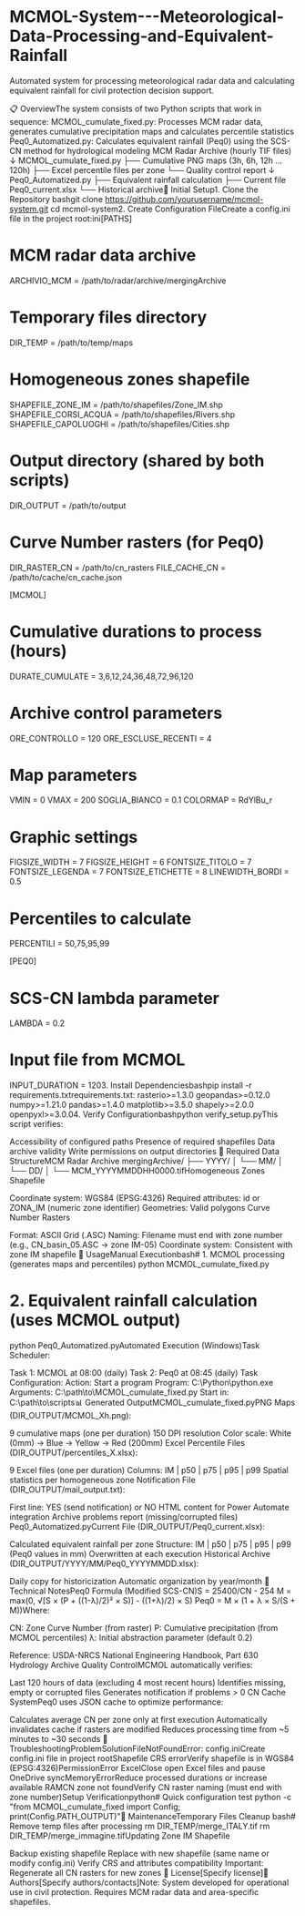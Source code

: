 # MCMOL-System---Meteorological-Data-Processing-and-Equivalent-Rainfall
Automated system for processing meteorological radar data and calculating equivalent rainfall for civil protection decision support.

📋 OverviewThe system consists of two Python scripts that work in sequence:
MCMOL_cumulate_fixed.py: Processes MCM radar data, generates cumulative precipitation maps and calculates percentile statistics
Peq0_Automatized.py: Calculates equivalent rainfall (Peq0) using the SCS-CN method for hydrological modeling
MCM Radar Archive (hourly TIF files)
         ↓
MCMOL_cumulate_fixed.py
├── Cumulative PNG maps (3h, 6h, 12h ... 120h)
├── Excel percentile files per zone
└── Quality control report
         ↓
Peq0_Automatized.py
├── Equivalent rainfall calculation
├── Current file Peq0_current.xlsx
└── Historical archive🔧 Initial Setup1. Clone the Repository
bashgit clone https://github.com/yourusername/mcmol-system.git
cd mcmol-system2. Create Configuration FileCreate a config.ini file in the project root:ini[PATHS]
# MCM radar data archive
ARCHIVIO_MCM = /path/to/radar/archive/mergingArchive

# Temporary files directory
DIR_TEMP = /path/to/temp/maps

# Homogeneous zones shapefile
SHAPEFILE_ZONE_IM = /path/to/shapefiles/Zone_IM.shp
SHAPEFILE_CORSI_ACQUA = /path/to/shapefiles/Rivers.shp
SHAPEFILE_CAPOLUOGHI = /path/to/shapefiles/Cities.shp

# Output directory (shared by both scripts)
DIR_OUTPUT = /path/to/output

# Curve Number rasters (for Peq0)
DIR_RASTER_CN = /path/to/cn_rasters
FILE_CACHE_CN = /path/to/cache/cn_cache.json

[MCMOL]
# Cumulative durations to process (hours)
DURATE_CUMULATE = 3,6,12,24,36,48,72,96,120

# Archive control parameters
ORE_CONTROLLO = 120
ORE_ESCLUSE_RECENTI = 4

# Map parameters
VMIN = 0
VMAX = 200
SOGLIA_BIANCO = 0.1
COLORMAP = RdYlBu_r

# Graphic settings
FIGSIZE_WIDTH = 7
FIGSIZE_HEIGHT = 6
FONTSIZE_TITOLO = 7
FONTSIZE_LEGENDA = 7
FONTSIZE_ETICHETTE = 8
LINEWIDTH_BORDI = 0.5

# Percentiles to calculate
PERCENTILI = 50,75,95,99

[PEQ0]
# SCS-CN lambda parameter
LAMBDA = 0.2

# Input file from MCMOL
INPUT_DURATION = 1203. Install Dependenciesbashpip install -r requirements.txtrequirements.txt:
rasterio>=1.3.0
geopandas>=0.12.0
numpy>=1.21.0
pandas>=1.4.0
matplotlib>=3.5.0
shapely>=2.0.0
openpyxl>=3.0.04. Verify Configurationbashpython verify_setup.pyThis script verifies:

Accessibility of configured paths
Presence of required shapefiles
Data archive validity
Write permissions on output directories
📁 Required Data StructureMCM Radar Archive
mergingArchive/
├── YYYY/
│   └── MM/
│       └── DD/
│           └── MCM_YYYYMMDDHH0000.tifHomogeneous Zones Shapefile

Coordinate system: WGS84 (EPSG:4326)
Required attributes: id or ZONA_IM (numeric zone identifier)
Geometries: Valid polygons
Curve Number Rasters

Format: ASCII Grid (.ASC)
Naming: Filename must end with zone number (e.g., CN_basin_05.ASC → zone IM-05)
Coordinate system: Consistent with zone IM shapefile
🚀 UsageManual Executionbash# 1. MCMOL processing (generates maps and percentiles)
python MCMOL_cumulate_fixed.py

# 2. Equivalent rainfall calculation (uses MCMOL output)
python Peq0_Automatized.pyAutomated Execution (Windows)Task Scheduler:

Task 1: MCMOL at 08:00 (daily)
Task 2: Peq0 at 08:45 (daily)
Task Configuration:
Action: Start a program
Program: C:\Python\python.exe
Arguments: C:\path\to\MCMOL_cumulate_fixed.py
Start in: C:\path\to\scripts📊 Generated OutputMCMOL_cumulate_fixed.pyPNG Maps (DIR_OUTPUT/MCMOL_Xh.png):

9 cumulative maps (one per duration)
150 DPI resolution
Color scale: White (0mm) → Blue → Yellow → Red (200mm)
Excel Percentile Files (DIR_OUTPUT/percentiles_X.xlsx):

9 Excel files (one per duration)
Columns: IM | p50 | p75 | p95 | p99
Spatial statistics per homogeneous zone
Notification File (DIR_OUTPUT/mail_output.txt):

First line: YES (send notification) or NO
HTML content for Power Automate integration
Archive problems report (missing/corrupted files)
Peq0_Automatized.pyCurrent File (DIR_OUTPUT/Peq0_current.xlsx):

Calculated equivalent rainfall per zone
Structure: IM | p50 | p75 | p95 | p99 (Peq0 values in mm)
Overwritten at each execution
Historical Archive (DIR_OUTPUT/YYYY/MM/Peq0_YYYYMMDD.xlsx):

Daily copy for historicization
Automatic organization by year/month
🔬 Technical NotesPeq0 Formula (Modified SCS-CN)S = 25400/CN - 254
M = max(0, √[S × (P + ((1-λ)/2)² × S)] - ((1+λ)/2) × S)
Peq0 = M × (1 + λ × S/(S + M))Where:

CN: Zone Curve Number (from raster)
P: Cumulative precipitation (from MCMOL percentiles)
λ: Initial abstraction parameter (default 0.2)

Reference: USDA-NRCS National Engineering Handbook, Part 630 Hydrology
Archive Quality ControlMCMOL automatically verifies:

Last 120 hours of data (excluding 4 most recent hours)
Identifies missing, empty or corrupted files
Generates notification if problems > 0
CN Cache SystemPeq0 uses JSON cache to optimize performance:

Calculates average CN per zone only at first execution
Automatically invalidates cache if rasters are modified
Reduces processing time from ~5 minutes to ~30 seconds
🐛 TroubleshootingProblemSolutionFileNotFoundError: config.iniCreate config.ini file in project rootShapefile CRS errorVerify shapefile is in WGS84 (EPSG:4326)PermissionError ExcelClose open Excel files and pause OneDrive syncMemoryErrorReduce processed durations or increase available RAMCN zone not foundVerify CN raster naming (must end with zone number)Setup Verificationpython# Quick configuration test
python -c "from MCMOL_cumulate_fixed import Config; print(Config.PATH_OUTPUT)"📝 MaintenanceTemporary Files Cleanup
bash# Remove temp files after processing
rm DIR_TEMP/merge_ITALY.tif
rm DIR_TEMP/merge_immagine.tifUpdating Zone IM Shapefile

Backup existing shapefile
Replace with new shapefile (same name or modify config.ini)
Verify CRS and attributes compatibility
Important: Regenerate all CN rasters for new zones
📄 License[Specify license]👥 Authors[Specify authors/contacts]Note: System developed for operational use in civil protection. Requires MCM radar data and area-specific shapefiles.
